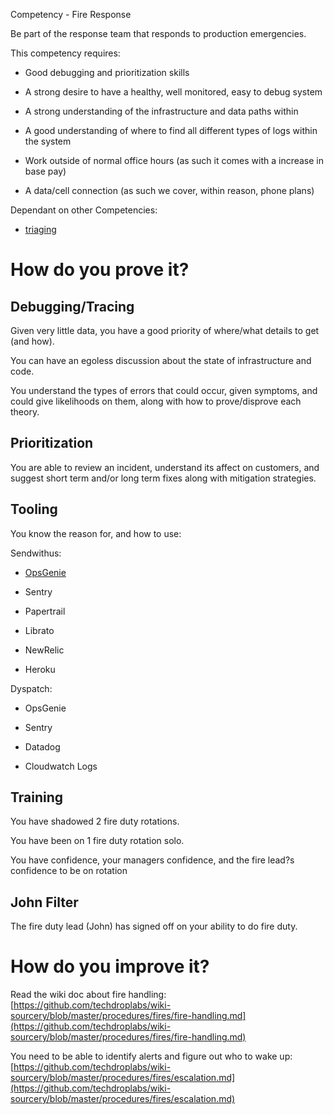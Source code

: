 Competency - Fire Response

Be part of the response team that responds to production emergencies.

This competency requires:

* Good debugging and prioritization skills

* A strong desire to have a healthy, well monitored, easy to debug system

* A strong understanding of the infrastructure and data paths within

* A good understanding of where to find all different types of logs within the system

* Work outside of normal office hours (as such it comes with a increase in base pay)

* A data/cell connection (as such we cover, within reason, phone plans) 

Dependant on other Competencies:

* [triaging](https://docs.google.com/document/d/1rI8rZxhDDK9dlb7eK6u-bX-GnjuZtOoDE4qGf_8NV90/edit#heading=h.9jbnlp25d8d9)

# How do you prove it?

## Debugging/Tracing

Given very little data, you have a good priority of where/what details to get (and how).

You can have an egoless discussion about the state of infrastructure and code.

You understand the types of errors that could occur, given symptoms, and could give likelihoods on them, along with how to prove/disprove each theory.

## Prioritization

You are able to review an incident, understand its affect on customers, and suggest short term and/or long term fixes along with mitigation strategies.

## Tooling

You know the reason for, and how to use: 

Sendwithus:

* [OpsGenie](https://docs.google.com/document/d/1NF3q31vYH-2kcwGxT0D_QOhBSvxPC38-4oaKdaJjo4A/edit)

* Sentry

* Papertrail

* Librato

* NewRelic

* Heroku

Dyspatch:

* OpsGenie

* Sentry

* Datadog

* Cloudwatch Logs

## Training

You have shadowed 2 fire duty rotations.

You have been on 1 fire duty rotation solo.

You have confidence, your managers confidence, and the fire lead?s confidence to be on rotation

## John Filter

The fire duty lead (John) has signed off on your ability to do fire duty.

# How do you improve it?

Read the wiki doc about fire handling: [https://github.com/techdroplabs/wiki-sourcery/blob/master/procedures/fires/fire-handling.md](https://github.com/techdroplabs/wiki-sourcery/blob/master/procedures/fires/fire-handling.md)

You need to be able to identify alerts and figure out who to wake up: [https://github.com/techdroplabs/wiki-sourcery/blob/master/procedures/fires/escalation.md](https://github.com/techdroplabs/wiki-sourcery/blob/master/procedures/fires/escalation.md)

